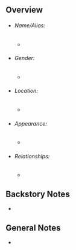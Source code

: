 
## Overview
- ###### Name/Alias:  
	- 
- ###### Gender: 
	- 
- ###### Location: 
	- 
- ###### Appearance:
	- 
- ###### Relationships: 
	- 



## Backstory Notes

- 




## General Notes

- 
